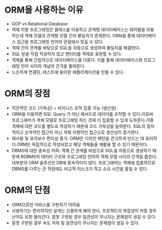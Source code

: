 # **ORM을 사용하는 이유**

- OOP vs Relational Database
- 객체 지향 프로그래밍은 클래스를 이용하고 관계형 데이터베이스는 테이블을 이용하는데 객체 모델과 관계형 모델 간의 불일치가 존재한다. ORM을 통해 데이터베이스 접근을 프로그래밍 언어의 관점에서 맞출 수 있다.
- 객체 간의 관계를 바탕으로 SQL을 자동으로 생성하여 불일치를 해결한다.
- SQL 문을 직접 작성하지 않고 엔티티를 객체로 표현할 수 있다.
- 객체를 통해 간접적으로 데이터베이스를 다룬다. 이를 통해 데이터베이스와 프로그래밍 언어 사이의 개념의 간극을 줄여준다.
- 느슨하게 연결된, 테스트에 용이한 애플리케이션을 만들 수 있다.

# **ORM의 장점**

- 직관적인 코드 (가독성) + 비지니스 로직 집중 가능 (생산성)
- ORM을 이용하면 SQL Query 가 아닌 메서드로 데이터를 조작할 수 있다.이로써 프로그래머가 객체 모델로 프로그래밍 하는 것에 더 집중할 수 있게 도와준다.각종 객체에 대한 코드를 별도로 작성하기 때문에 코드 가독성을 높여준다. SQL의 절차적이고 순차적인 접근이 아닌 객체 지향적인 접근으로 생산성이 증가한다.
- 재사용 및 유지보수 편리성 증가: ORM은 디자인 패턴을 견고하게 만드는 데 유리하다.ORM은 독립적으로 작성되었고 해당 객체들을 재활용 할 수 있기 때문이다.
- DBMS에 대한 종속성 저하: 객체 간 관계를 바탕으로 SQL을 자동으로 생성하기 때문에 RDBMS의 데이터 구조와 프로그래밍 언어의 객체 모델 사이의 간격을 좁힌다. 대부분의 ORM 솔루션은 DB에 종속적이지 않다. 프로그래머는 객체에 집중하므로 DBMS를 다루는 큰 작업에도 비교적 리스크가 적고 소요 시간을 줄일 수 있다.

# **ORM의 단점**

- ORM으로만 서비스를 구현하기 어려움
- 사용하기는 편리하지만 설계는 신중하게 해야 한다. 프로젝트의 복잡성이 커질 경우 난이도 또한 올라간다. 잘못 구현된 경우 일관성이 무너지는 문제점이 생길 수 있다.
- 잘못 구현된 경우 속도 저하 및 일관성이 무너지는 문제점이 생길 수 있다.